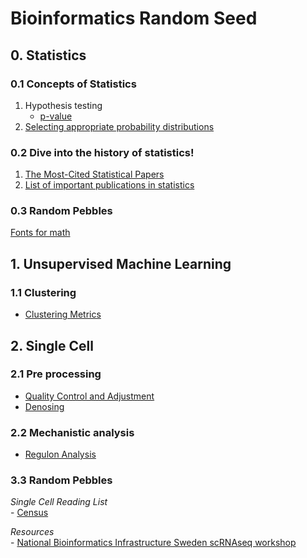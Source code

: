 # Bioinformatics Random Seed

## 0. Statistics
### 0.1 Concepts of Statistics
1. Hypothesis testing
    * [p-value](Statistics/p-value.MD)
2. [Selecting appropriate probability distributions](Statistics/Distributions.MD)

### 0.2 Dive into the history of statistics!
1. [The Most-Cited Statistical Papers](http://citeseerx.ist.psu.edu/viewdoc/download?doi=10.1.1.231.5042&rep=rep1&type=pdf)
2. [List of important publications in statistics](https://en.wikipedia.org/wiki/List_of_important_publications_in_statistics)

### 0.3 Random Pebbles
[Fonts for math](Statistics/Fonts_for_math.pdf)


## 1. Unsupervised Machine Learning
### 1.1 Clustering
- [Clustering Metrics](machineLearning/Unsupervised/Clustering.md)


## 2. Single Cell
### 2.1 Pre processing
- [Quality Control and Adjustment](/SingleCell/QualityControl_Adjustment.MD)
- [Denosing](/SingleCell/Denoising.MD)

### 2.2 Mechanistic analysis
- [Regulon Analysis](SingleCell/RegulonAnalysis.MD)

### 3.3 Random Pebbles
   *Single Cell Reading List* <br>
      - [Census](SingleCell/note_2017_NAT-METHOD_Census.MD)

   *Resources* <br>
      - [National Bioinformatics Infrastructure Sweden scRNAseq workshop](https://nbisweden.github.io/workshop-scRNAseq/)


